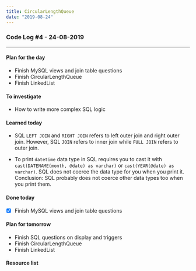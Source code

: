 ```yaml
---
title: CircularLengthQueue
date: "2019-08-24"
---
```


### Code Log #4 - 24-08-2019

---

#### Plan for the day

- Finish MySQL views and join table questions
- Finish CircularLengthQueue
- Finish LinkedList

#### To investigate

- How to write more complex SQL logic

#### Learned today

- SQL `LEFT JOIN` and `RIGHT JOIN` refers to left outer join and right outer join. However, SQL `JOIN` refers to inner join while `FULL JOIN` refers to outer join.

- To print `datetime` data type in SQL requires you to cast it with `cast(DATENAME(month, @date) as varchar)` or `cast(YEAR(@date) as varchar)`. SQL does not coerce the data type for you when you print it. Conclusion: SQL probably does not coerce other data types too when you print them.

#### Done today

- [x] Finish MySQL views and join table questions

#### Plan for tomorrow

- Finish SQL questions on display and triggers
- Finish CircularLengthQueue
- Finish LinkedList

#### Resource list

[]()
